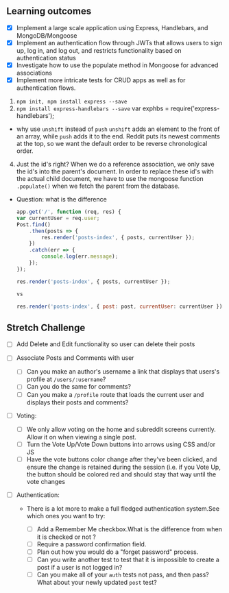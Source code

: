 ## Learning outcomes
* [X] Implement a large scale application using Express, Handlebars, and MongoDB/Mongoose
* [X] Implement an authentication flow through JWTs that allows users to sign up, log in, and log out, and restricts functionality based on authentication status
* [X] Investigate how to use the populate method in Mongoose for advanced associations
* [X] Implement more intricate tests for CRUD apps as well as for authentication flows.

1. `npm init, npm install express --save`
2. `npm install express-handlebars --save`
    var exphbs = require('express-handlebars');

- why use `unshift` instead of `push` 
`unshift` adds an element to the front of an array, while `push` adds it to the end. Reddit puts its newest comments at the top, so we want the default order to be reverse chronological order.

4. Just the id's right? When we do a reference association, we only save the id's into the parent's document. In order to replace these id's with the actual child document, we have to use the mongoose function `.populate()` when we fetch the parent from the database.

- Question:
    what is the difference 
    ```javascript
    app.get('/', function (req, res) {
    var currentUser = req.user;
    Post.find()
        .then(posts => {
            res.render('posts-index', { posts, currentUser });
        })
        .catch(err => {
            console.log(err.message);
        });
    });

    res.render('posts-index', { posts, currentUser });
    
    vs

    res.render('posts-index', { post: post, currentUser: currentUser });
    ```
## Stretch Challenge
* [ ] Add Delete and Edit functionality so user can delete their posts
* [ ] Associate Posts and Comments with user

    * [ ] Can you make an author's username a link that displays that users's profile at `/users/:username`?
    * [ ] Can you do the same for comments?
    * [ ] Can you make a `/profile` route that loads the current user and displays their posts and comments?
* [ ] Voting: 
    * [ ] We only allow voting on the home and subreddit screens currently. Allow it on when viewing a single post.
    * [ ] Turn the Vote Up/Vote Down buttons into arrows using CSS and/or JS
    * [ ] Have the vote buttons color change after they've been clicked, and ensure the change is retained during the session (i.e. if you Vote Up, the button should be colored red and should stay that way until the vote changes
* [ ] Authentication:
    * There is a lot more to make a full fledged authentication 
    system.See which ones you want to try:

        * [ ] Add a Remember Me checkbox.What is the difference from when it is checked or not ?
        * [ ] Require a password confirmation field.
        * [ ] Plan out how you would do a "forget password" process.
        * [ ] Can you write another test to test that it is impossible to create a post if a user is not logged in?
        * [ ] Can you make all of your `auth` tests not pass, and then pass? What about your newly updated `post` test?
